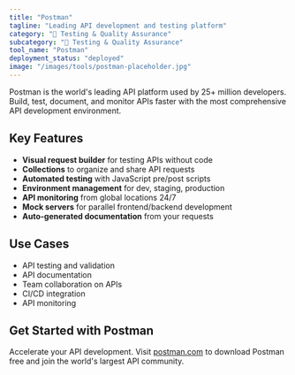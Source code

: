 ```yaml
---
title: "Postman"
tagline: "Leading API development and testing platform"
category: "🧪 Testing & Quality Assurance"
subcategory: "🧪 Testing & Quality Assurance"
tool_name: "Postman"
deployment_status: "deployed"
image: "/images/tools/postman-placeholder.jpg"
---
```

Postman is the world's leading API platform used by 25+ million developers. Build, test, document, and monitor APIs faster with the most comprehensive API development environment.

## Key Features

- **Visual request builder** for testing APIs without code
- **Collections** to organize and share API requests
- **Automated testing** with JavaScript pre/post scripts
- **Environment management** for dev, staging, production
- **API monitoring** from global locations 24/7
- **Mock servers** for parallel frontend/backend development
- **Auto-generated documentation** from your requests

## Use Cases

- API testing and validation
- API documentation
- Team collaboration on APIs
- CI/CD integration
- API monitoring

## Get Started with Postman

Accelerate your API development. Visit [postman.com](https://www.postman.com) to download Postman free and join the world's largest API community.
